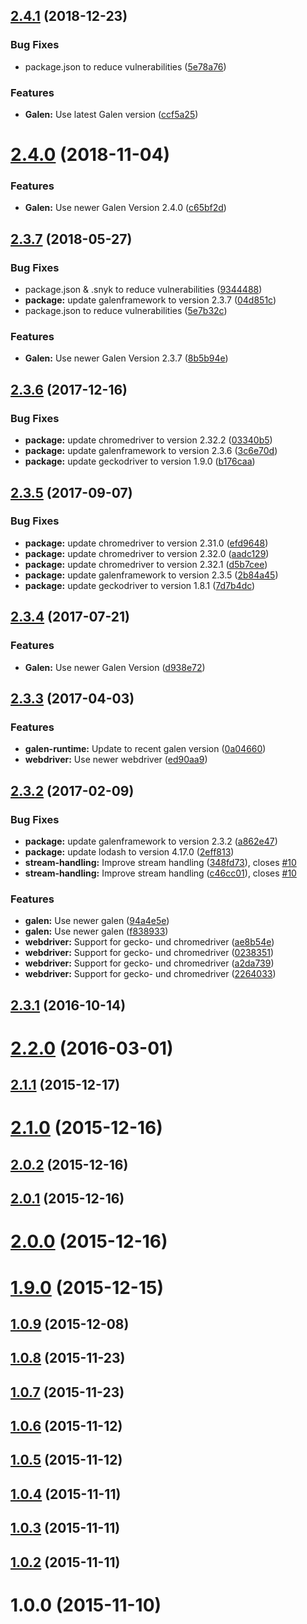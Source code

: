 <a name="2.4.1"></a>
## [2.4.1](https://github.com/hypery2k/gulp-galenframework/compare/v2.4.0...v2.4.1) (2018-12-23)


### Bug Fixes

* package.json to reduce vulnerabilities ([5e78a76](https://github.com/hypery2k/gulp-galenframework/commit/5e78a76))


### Features

* **Galen:** Use latest Galen version ([ccf5a25](https://github.com/hypery2k/gulp-galenframework/commit/ccf5a25))



<a name="2.4.0"></a>
# [2.4.0](https://github.com/hypery2k/gulp-galenframework/compare/v2.3.7...v2.4.0) (2018-11-04)


### Features

* **Galen:** Use newer Galen Version 2.4.0 ([c65bf2d](https://github.com/hypery2k/gulp-galenframework/commit/c65bf2d))



<a name="2.3.7"></a>
## [2.3.7](https://github.com/hypery2k/gulp-galenframework/compare/v2.3.6...v2.3.7) (2018-05-27)


### Bug Fixes

* package.json & .snyk to reduce vulnerabilities ([9344488](https://github.com/hypery2k/gulp-galenframework/commit/9344488))
* **package:** update galenframework to version 2.3.7 ([04d851c](https://github.com/hypery2k/gulp-galenframework/commit/04d851c))
* package.json to reduce vulnerabilities ([5e7b32c](https://github.com/hypery2k/gulp-galenframework/commit/5e7b32c))


### Features

* **Galen:** Use newer Galen Version 2.3.7 ([8b5b94e](https://github.com/hypery2k/gulp-galenframework/commit/8b5b94e))



<a name="2.3.6"></a>
## [2.3.6](https://github.com/hypery2k/gulp-galenframework/compare/v2.3.5...v2.3.6) (2017-12-16)


### Bug Fixes

* **package:** update chromedriver to version 2.32.2 ([03340b5](https://github.com/hypery2k/gulp-galenframework/commit/03340b5))
* **package:** update galenframework to version 2.3.6 ([3c6e70d](https://github.com/hypery2k/gulp-galenframework/commit/3c6e70d))
* **package:** update geckodriver to version 1.9.0 ([b176caa](https://github.com/hypery2k/gulp-galenframework/commit/b176caa))



<a name="2.3.5"></a>
## [2.3.5](https://github.com/hypery2k/gulp-galenframework/compare/v2.3.4...v2.3.5) (2017-09-07)


### Bug Fixes

* **package:** update chromedriver to version 2.31.0 ([efd9648](https://github.com/hypery2k/gulp-galenframework/commit/efd9648))
* **package:** update chromedriver to version 2.32.0 ([aadc129](https://github.com/hypery2k/gulp-galenframework/commit/aadc129))
* **package:** update chromedriver to version 2.32.1 ([d5b7cee](https://github.com/hypery2k/gulp-galenframework/commit/d5b7cee))
* **package:** update galenframework to version 2.3.5 ([2b84a45](https://github.com/hypery2k/gulp-galenframework/commit/2b84a45))
* **package:** update geckodriver to version 1.8.1 ([7d7b4dc](https://github.com/hypery2k/gulp-galenframework/commit/7d7b4dc))



<a name="2.3.4"></a>
## [2.3.4](https://github.com/hypery2k/gulp-galenframework/compare/v2.3.3...v2.3.4) (2017-07-21)


### Features

* **Galen:** Use newer Galen Version ([d938e72](https://github.com/hypery2k/gulp-galenframework/commit/d938e72))



<a name="2.3.3"></a>
## [2.3.3](https://github.com/hypery2k/gulp-galenframework/compare/v2.3.2...v2.3.3) (2017-04-03)


### Features

* **galen-runtime:** Update to recent galen version ([0a04660](https://github.com/hypery2k/gulp-galenframework/commit/0a04660))
* **webdriver:** Use newer webdriver ([ed90aa9](https://github.com/hypery2k/gulp-galenframework/commit/ed90aa9))



<a name="2.3.2"></a>
## [2.3.2](https://github.com/hypery2k/gulp-galenframework/compare/v2.3.1...v2.3.2) (2017-02-09)


### Bug Fixes

* **package:** update galenframework to version 2.3.2 ([a862e47](https://github.com/hypery2k/gulp-galenframework/commit/a862e47))
* **package:** update lodash to version 4.17.0 ([2eff813](https://github.com/hypery2k/gulp-galenframework/commit/2eff813))
* **stream-handling:** Improve stream handling ([348fd73](https://github.com/hypery2k/gulp-galenframework/commit/348fd73)), closes [#10](https://github.com/hypery2k/gulp-galenframework/issues/10)
* **stream-handling:** Improve stream handling ([c46cc01](https://github.com/hypery2k/gulp-galenframework/commit/c46cc01)), closes [#10](https://github.com/hypery2k/gulp-galenframework/issues/10)


### Features

* **galen:** Use newer galen ([94a4e5e](https://github.com/hypery2k/gulp-galenframework/commit/94a4e5e))
* **galen:** Use newer galen ([f838933](https://github.com/hypery2k/gulp-galenframework/commit/f838933))
* **webdriver:** Support for gecko- und chromedriver ([ae8b54e](https://github.com/hypery2k/gulp-galenframework/commit/ae8b54e))
* **webdriver:** Support for gecko- und chromedriver ([0238351](https://github.com/hypery2k/gulp-galenframework/commit/0238351))
* **webdriver:** Support for gecko- und chromedriver ([a2da739](https://github.com/hypery2k/gulp-galenframework/commit/a2da739))
* **webdriver:** Support for gecko- und chromedriver ([2264033](https://github.com/hypery2k/gulp-galenframework/commit/2264033))



<a name="2.3.1"></a>
## [2.3.1](https://github.com/hypery2k/gulp-galenframework/compare/v2.3.0...v2.3.1) (2016-10-14)



<a name="2.2.0"></a>
# [2.2.0](https://github.com/hypery2k/gulp-galenframework/compare/v2.1.1...v2.2.0) (2016-03-01)



<a name="2.1.1"></a>
## [2.1.1](https://github.com/hypery2k/gulp-galenframework/compare/v2.1.0...v2.1.1) (2015-12-17)



<a name="2.1.0"></a>
# [2.1.0](https://github.com/hypery2k/gulp-galenframework/compare/v2.0.2...v2.1.0) (2015-12-16)



<a name="2.0.2"></a>
## [2.0.2](https://github.com/hypery2k/gulp-galenframework/compare/v2.0.1...v2.0.2) (2015-12-16)



<a name="2.0.1"></a>
## [2.0.1](https://github.com/hypery2k/gulp-galenframework/compare/v2.0.0...v2.0.1) (2015-12-16)



<a name="2.0.0"></a>
# [2.0.0](https://github.com/hypery2k/gulp-galenframework/compare/v1.9.0...v2.0.0) (2015-12-16)



<a name="1.9.0"></a>
# [1.9.0](https://github.com/hypery2k/gulp-galenframework/compare/v1.0.9...v1.9.0) (2015-12-15)



<a name="1.0.9"></a>
## [1.0.9](https://github.com/hypery2k/gulp-galenframework/compare/v1.0.8...v1.0.9) (2015-12-08)



<a name="1.0.8"></a>
## [1.0.8](https://github.com/hypery2k/gulp-galenframework/compare/v1.0.7...v1.0.8) (2015-11-23)



<a name="1.0.7"></a>
## [1.0.7](https://github.com/hypery2k/gulp-galenframework/compare/v1.0.6...v1.0.7) (2015-11-23)



<a name="1.0.6"></a>
## [1.0.6](https://github.com/hypery2k/gulp-galenframework/compare/v1.0.5...v1.0.6) (2015-11-12)



<a name="1.0.5"></a>
## [1.0.5](https://github.com/hypery2k/gulp-galenframework/compare/v1.0.4...v1.0.5) (2015-11-12)



<a name="1.0.4"></a>
## [1.0.4](https://github.com/hypery2k/gulp-galenframework/compare/v1.0.3...v1.0.4) (2015-11-11)



<a name="1.0.3"></a>
## [1.0.3](https://github.com/hypery2k/gulp-galenframework/compare/v1.0.2...v1.0.3) (2015-11-11)



<a name="1.0.2"></a>
## [1.0.2](https://github.com/hypery2k/gulp-galenframework/compare/v1.0.0...v1.0.2) (2015-11-11)



<a name="1.0.0"></a>
# 1.0.0 (2015-11-10)



